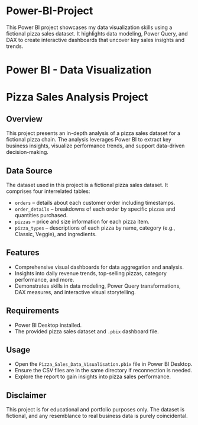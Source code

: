 # Power-BI-Project
This Power BI project showcases my data visualization skills using a fictional pizza sales dataset. It highlights data modeling, Power Query, and DAX to create interactive dashboards that uncover key sales insights and trends.
# Power BI - Data Visualization  
# Pizza Sales Analysis Project

## Overview
This project presents an in-depth analysis of a pizza sales dataset for a fictional pizza chain. The analysis leverages Power BI to extract key business insights, visualize performance trends, and support data-driven decision-making.

## Data Source
The dataset used in this project is a fictional pizza sales dataset. It comprises four interrelated tables:
* `orders` – details about each customer order including timestamps.
* `order_details` – breakdowns of each order by specific pizzas and quantities purchased.
* `pizzas` – price and size information for each pizza item.
* `pizza_types` – descriptions of each pizza by name, category (e.g., Classic, Veggie), and ingredients.

## Features
* Comprehensive visual dashboards for data aggregation and analysis.
* Insights into daily revenue trends, top-selling pizzas, category performance, and more.
* Demonstrates skills in data modeling, Power Query transformations, DAX measures, and interactive visual storytelling.

## Requirements
* Power BI Desktop installed.
* The provided pizza sales dataset and `.pbix` dashboard file.

## Usage
* Open the `Pizza_Sales_Data_Visualisation.pbix` file in Power BI Desktop.
* Ensure the CSV files are in the same directory if reconnection is needed.
* Explore the report to gain insights into pizza sales performance.

## Disclaimer
This project is for educational and portfolio purposes only. The dataset is fictional, and any resemblance to real business data is purely coincidental.
